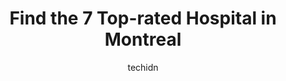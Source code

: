---
layout: ampstory
image: https://i0.wp.com/www.auto.or.id/wp-content/uploads/2023/06/royal-victoria-hospital-0-montreal-1686322154.jpeg?resize=640,853
author: techidn
featured: false
description: Montreal, Quebec, Canada is a haven for Hospital enthusiasts, boasting an impressive array of 7 top-notch establishments. Whether youre a seasoned connoisseur or simply curious to explore t
title: Find the 7 Top-rated Hospital in Montreal
cover:
   title: Find the 7 Top-rated Hospital in Montreal
   subtitle: AUTO.OR.ID
   background: https://www.auto.or.id/wp-content/uploads/2023/06/royal-victoria-hospital-0-montreal-1686322154.jpeg

pages: 
 - layout: thirds
   top: <h1>#1 CHUM</h1>
   bottom: "<p>Staff dont speak French, not an issue for me. My dad had an appointment and I accompanied him and he doesnt speak French. The nurse starts asking him questions I te</p>"
   background: https://www.auto.or.id/wp-content/uploads/2023/06/royal-victoria-hospital-1-montreal-1686322156.jpeg
   backgroundblur: true
 - layout: thirds
   top: <h1>#2 Jewish General Hospital</h1>
   bottom: "<p>3755 Chem. de la Côte-Sainte-Catherine, Montréal, QC H3T 1E2, Canada</p>"
   background: https://www.auto.or.id/wp-content/uploads/2023/06/royal-victoria-hospital-2-montreal-1686322156.jpeg
   cta:
      link: https://www.auto.or.id/find-the-7-top-rated-hospital-in-montreal/
      text: Find the 7 Top-rated Hospital in Montreal
 - layout: thirds
   top: <h1>#3 CHUM - Centre hospitalier de lUniversité de Montréal</h1>
   bottom: "<p>1051 Rue Sanguinet, Montréal, QC H2X 3E4, Canada</p>"
   background: https://images.unsplash.com/photo-1615238359019-c8de4242e083?ixlib=rb-4.0.3&ixid=MnwxMjA3fDB8MHxwaG90by1wYWdlfHx8fGVufDB8fHx8&auto=format&fit=crop&w=640&h=853&q=80
   cta:
      link: https://www.auto.or.id/find-the-7-top-rated-hospital-in-montreal/
      text: Find the 7 Top-rated Hospital in Montreal
 - layout: thirds
   top: <h1>#4 Maisonneuve-Rosemont Hospital</h1>
   bottom: "<p>5415 Assomption Blvd, Montreal, Quebec H1T 2M4, Canada</p>"
   background: https://images.unsplash.com/photo-1580014317999-e9f1936787a5?ixlib=rb-4.0.3&ixid=MnwxMjA3fDB8MHxwaG90by1wYWdlfHx8fGVufDB8fHx8&auto=format&fit=crop&w=640&h=853&q=80
   cta:
      link: https://www.auto.or.id/find-the-7-top-rated-hospital-in-montreal/
      text: Find the 7 Top-rated Hospital in Montreal
 - layout: thirds
   top: <h1>#5 Montreal Sacred Heart Hospital</h1>
   bottom: "<p>5400 Boul Gouin O, Montréal, QC H4J 1C5, Canada</p>"
   background: https://images.unsplash.com/photo-1625078995475-24378c4d611b?ixlib=rb-4.0.3&ixid=MnwxMjA3fDB8MHxwaG90by1wYWdlfHx8fGVufDB8fHx8&auto=format&fit=crop&w=640&h=853&q=80
   cta:
      link: https://www.auto.or.id/find-the-7-top-rated-hospital-in-montreal/
      text: Find the 7 Top-rated Hospital in Montreal
 - layout: thirds
   top: <h1>#6 Hôpital Notre-Dame</h1>
   bottom: "<p>1560 Sherbrooke St E, Montreal, Quebec H2L 4M1, Canada</p>"
   background: https://images.unsplash.com/photo-1598560342586-54fac322e093?ixlib=rb-4.0.3&ixid=MnwxMjA3fDB8MHxwaG90by1wYWdlfHx8fGVufDB8fHx8&auto=format&fit=crop&w=640&h=853&q=80
   cta:
      link: https://www.auto.or.id/find-the-7-top-rated-hospital-in-montreal/
      text: Find the 7 Top-rated Hospital in Montreal
 - layout: thirds
   top: <h1>#7 MUHC - McGill University Health Centre (Glen Site)</h1>
   bottom: "<p>1001 Decarie Blvd, Montreal, Quebec H4A 3J1, Canada</p>"
   background: https://images.unsplash.com/photo-1637160969718-6618307797f4?ixlib=rb-4.0.3&ixid=MnwxMjA3fDB8MHxwaG90by1wYWdlfHx8fGVufDB8fHx8&auto=format&fit=crop&w=640&h=853&q=80
   cta:
      link: https://www.auto.or.id/find-the-7-top-rated-hospital-in-montreal/
      text: Find the 7 Top-rated Hospital in Montreal
 - layout: thirds
   middle: Continue reading...
   background: https://images.unsplash.com/photo-1545609904-f2f11654638d?ixlib=rb-4.0.3&ixid=MnwxMjA3fDB8MHxwaG90by1wYWdlfHx8fGVufDB8fHx8&auto=format&fit=crop&w=640&h=853&q=80
   cta:
      link: https://www.auto.or.id/find-the-7-top-rated-hospital-in-montreal/
      text: Find the 7 Top-rated Hospital in Montreal

---